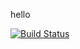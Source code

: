 hello



[![Build Status](https://github.com/Tework123/git_and_github_actions_test/actions/workflows/checks.yml/badge.svg?branch=main)](https://github.com/Tework123/git_and_github_actions_test/actions/workflows/checks.yml)
